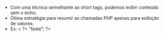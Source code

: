 * Com uma técnica semelhante ao short tags, podemos exibir conteúdo sem o echo; 
* Ótima estratégia para resumir as chamadas PHP apenas para exibição de valores; 
* Ex: < ?= “teste”; ?>